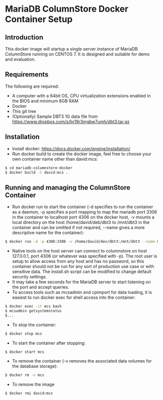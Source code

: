 # MariaDB ColumnStore Docker Container Setup

## Introduction
This docker image will startup a single server instance of MariaDB ColumnStore running on CENTOS 7. It is designed and suitable for demo and evaluation. 

## Requirements
The following are required:
- A computer with a 64bit OS, CPU virtualization extensions enabled in the BIOS and minimum 6GB RAM
- Docker 
- This git tree
- (Optionally) Sample DBT3 1G data file from https://www.dropbox.com/s/ljx19r3mgbw7umh/dbt3.tar.gz

## Installation
- Install docker: https://docs.docker.com/engine/installation/
- Run docker build to create the docker image, feel free to choose your own container name other than david:mcs:

```sh
$ cd mariadb-columnstore-docker
$ docker build -t david:mcs .
```

## Running and managing the ColumnStore Container
- Run docker run to start the container (-d specifies to run the container as a daemon, -p specifies a port mapping to map the mariadb port 3306 in the container to localhost port 4306 on the docker host, -v mounts a local directory on the host /home/david/deb/dbt3 to /mnt/dbt3 in the container and can be omitted if not required, --name gives a more descriptive name for the container):
```sh
$ docker run -d -p 4306:3306 -v /home/david/dev/dbt3:/mnt/dbt3 --name mcs david:mcs
```
- Native tools on the host server can connect to columnstore on host 127.0.0.1, port 4306 (or whatever was specified with -p). The root user is setup to allow access from any host and has no password, so this container should not be run for any sort of production use case or with sensitive data. The install.sh script can be modified to change default security settings.
- It may take a few seconds for the MariaDB server to start listening on the port and accept queries.
- To access tools such as mcsadmin and cpimport for data loading, it is easiest to run docker exec for shell access into the container:
```sh
$ docker exec -it mcs bash
$ mcsadmin getsystemstatus
$...
```
- To stop the container:
```sh
$ docker stop mcs
```
- To start the container after stopping:
```sh
$ docker start mcs
```
- To remove the container (-v removes the associated data volumes for the database storage):
```sh
$ docker rm -v mcs
```
- To remove the image
```sh
$ docker rmi david:mcs
```

